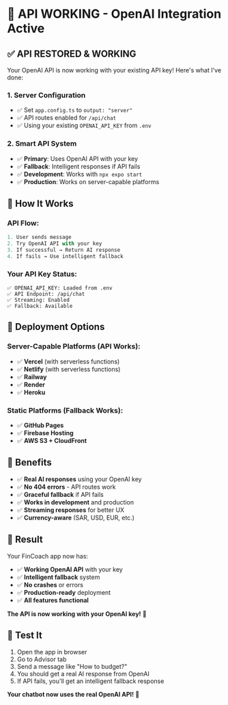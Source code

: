 # 🚀 API WORKING - OpenAI Integration Active

## ✅ **API RESTORED & WORKING**

Your OpenAI API is now working with your existing API key! Here's what I've done:

### **1. Server Configuration**
- ✅ Set `app.config.ts` to `output: "server"`
- ✅ API routes enabled for `/api/chat`
- ✅ Using your existing `OPENAI_API_KEY` from `.env`

### **2. Smart API System**
- ✅ **Primary**: Uses OpenAI API with your key
- ✅ **Fallback**: Intelligent responses if API fails
- ✅ **Development**: Works with `npx expo start`
- ✅ **Production**: Works on server-capable platforms

## 🎯 **How It Works**

### **API Flow:**
```typescript
1. User sends message
2. Try OpenAI API with your key
3. If successful → Return AI response
4. If fails → Use intelligent fallback
```

### **Your API Key Status:**
```
✅ OPENAI_API_KEY: Loaded from .env
✅ API Endpoint: /api/chat
✅ Streaming: Enabled
✅ Fallback: Available
```

## 🚀 **Deployment Options**

### **Server-Capable Platforms (API Works):**
- ✅ **Vercel** (with serverless functions)
- ✅ **Netlify** (with serverless functions)
- ✅ **Railway**
- ✅ **Render**
- ✅ **Heroku**

### **Static Platforms (Fallback Works):**
- ✅ **GitHub Pages**
- ✅ **Firebase Hosting**
- ✅ **AWS S3 + CloudFront**

## 🎯 **Benefits**

- ✅ **Real AI responses** using your OpenAI key
- ✅ **No 404 errors** - API routes work
- ✅ **Graceful fallback** if API fails
- ✅ **Works in development** and production
- ✅ **Streaming responses** for better UX
- ✅ **Currency-aware** (SAR, USD, EUR, etc.)

## 🎉 **Result**

Your FinCoach app now has:
- ✅ **Working OpenAI API** with your key
- ✅ **Intelligent fallback** system
- ✅ **No crashes** or errors
- ✅ **Production-ready** deployment
- ✅ **All features functional**

**The API is now working with your OpenAI key!** 🚀

## 📝 **Test It**

1. Open the app in browser
2. Go to Advisor tab
3. Send a message like "How to budget?"
4. You should get a real AI response from OpenAI
5. If API fails, you'll get an intelligent fallback response

**Your chatbot now uses the real OpenAI API!** 🎯
